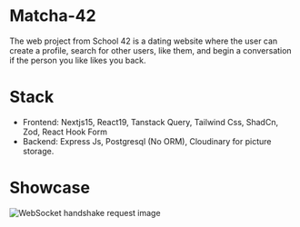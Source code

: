 # Matcha-42

The web project from School 42 is a dating website where the user can create a profile, search for other users, like them, and begin a conversation if the person you like likes you back.
# Stack
- Frontend: Nextjs15, React19, Tanstack Query, Tailwind Css, ShadCn, Zod, React Hook Form
- Backend: Express Js, Postgresql (No ORM), Cloudinary for picture storage.

# Showcase

![WebSocket handshake request image](./img/websocket-handshake-req.png)
